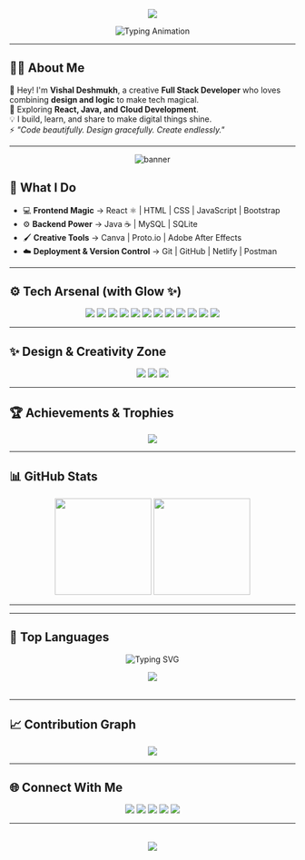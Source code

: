<!-- 🌟 VISHAL DESHMUKH - Glowing Elegant GitHub Profile 🌟 -->

<!-- Animated Header -->
<p align="center">
  <img src="https://capsule-render.vercel.app/api?type=waving&color=0:89F7FE,100:E0C3FC&height=200&section=header&text=💫%20VISHAL%20DESHMUKH%20💫&fontSize=45&fontColor=1B1B1B&animation=fadeIn&fontAlignY=38"/>
</p>

<div align="center">
  <img src="https://readme-typing-svg.demolab.com?font=Fira+Code&duration=2500&pause=800&color=7B2FF7&center=true&vCenter=true&width=600&lines=💻+Full+Stack+Developer;🎨+Creative+Designer;☁️+Cloud+Learner;🔥+Tech+Explorer" alt="Typing Animation" />
</div>

---

## 👨‍💻 About Me  
🌸 Hey! I'm **Vishal Deshmukh**, a creative **Full Stack Developer** who loves combining **design and logic** to make tech magical.  
🌱 Exploring **React, Java, and Cloud Development**.  
💡 I build, learn, and share to make digital things shine.  
⚡ *"Code beautifully. Design gracefully. Create endlessly."*  

---

<div align="center">
  <img src="https://svg-banners.vercel.app/api?type=glitch&text1=💼%20My%20Work%20Zone&width=800&height=150" alt="banner" />
</div>

## 💼 What I Do  
- 💻 **Frontend Magic** → React ⚛️ | HTML | CSS | JavaScript | Bootstrap  
- ⚙️ **Backend Power** → Java ☕ | MySQL | SQLite  
- 🖌️ **Creative Tools** → Canva | Proto.io | Adobe After Effects  
- ☁️ **Deployment & Version Control** → Git | GitHub | Netlify | Postman  

---

## ⚙️ Tech Arsenal (with Glow ✨)
<p align="center">
  <img src="https://img.shields.io/badge/Java-FDE4CF?style=for-the-badge&logo=openjdk&logoColor=black&labelColor=FFEEDB">
  <img src="https://img.shields.io/badge/JavaScript-FFF2B2?style=for-the-badge&logo=javascript&logoColor=black&labelColor=FFFAE3">
  <img src="https://img.shields.io/badge/HTML5-FFDAC1?style=for-the-badge&logo=html5&logoColor=white&labelColor=FFB6B9">
  <img src="https://img.shields.io/badge/CSS3-CDEDF6?style=for-the-badge&logo=css3&logoColor=white&labelColor=B2EBF2">
  <img src="https://img.shields.io/badge/React-E2DFF7?style=for-the-badge&logo=react&logoColor=5AC8FA">
  <img src="https://img.shields.io/badge/Bootstrap-F2E0FF?style=for-the-badge&logo=bootstrap&logoColor=7A1FA2">
  <img src="https://img.shields.io/badge/MySQL-C3F2D8?style=for-the-badge&logo=mysql&logoColor=005C84">
  <img src="https://img.shields.io/badge/GitHub-E8E8E8?style=for-the-badge&logo=github&logoColor=181717">
  <img src="https://img.shields.io/badge/Netlify-D1FAE5?style=for-the-badge&logo=netlify&logoColor=00AD9F">
  <img src="https://img.shields.io/badge/Postman-FFE8D6?style=for-the-badge&logo=postman&logoColor=FF6C37">
  <img src="https://img.shields.io/badge/Canva-C1FFF2?style=for-the-badge&logo=canva&logoColor=007CFF">
  <img src="https://img.shields.io/badge/After%20Effects-E4C9FF?style=for-the-badge&logo=adobeaftereffects&logoColor=3F00FF">
</p>

---

## ✨ Design & Creativity Zone  
<p align="center">
  <img src="https://img.shields.io/badge/🎨%20Canva-00C4CC?style=for-the-badge&logo=canva&logoColor=white"/>
  <img src="https://img.shields.io/badge/🎞️%20Adobe%20After%20Effects-9999FF?style=for-the-badge&logo=adobeaftereffects&logoColor=white"/>
  <img src="https://img.shields.io/badge/🧩%20Proto.io-161637?style=for-the-badge&logo=proto.io&logoColor=00E5FF"/>
</p>

---

## 🏆 Achievements & Trophies  
<p align="center">
  <img src="https://github-profile-trophy.vercel.app/?username=vishaldeshmukh34&theme=onedark&no-frame=true&margin-w=10&margin-h=10&title=MultiLanguage,Commits,Repositories,Followers,Stars"/>
</p>

---

## 📊 GitHub Stats  
<p align="center">
  <img src="https://github-readme-stats.vercel.app/api?username=vishaldeshmukh34&theme=transparent&title_color=7B2FF7&text_color=333&hide_border=false&include_all_commits=true&count_private=true" height="170px"/>
  <img src="https://github-readme-streak-stats.herokuapp.com/?user=vishaldeshmukh34&theme=transparent&ring=7B2FF7&fire=00FFB3&currStreakLabel=7B2FF7" height="170px"/>
</p>

---

---

## 🌈 Top Languages  

<div align="center">
  <!-- Typing Animation Title -->
  <img src="https://readme-typing-svg.demolab.com?font=Fira+Code&size=24&pause=800&color=7B2FF7&center=true&vCenter=true&width=500&lines=🌐+My+Most+Used+Languages;💻+Exploring+New+Tech+Every+Day!" alt="Typing SVG" />
</div>

<p align="center">
  <img src="https://github-readme-stats.vercel.app/api/top-langs/?username=vishaldeshmukh34&layout=compact&theme=transparent&title_color=7B2FF7&text_color=1B1B1B"/>
</p>
<p align="center">
  <img src="https://raw.githubusercontent.com/andreasbm/readme/master/assets/lines/colored.png" width="90%" height="4px"/>
</p>


---

## 📈 Contribution Graph  
<p align="center">
  <img src="https://github-readme-activity-graph.vercel.app/graph?username=vishaldeshmukh34&theme=react-dark&bg_color=0D1117&color=00FFB3&line=8A2BE2&point=7B2FF7&area=true&hide_border=true"/>
</p>

---

## 🌐 Connect With Me  
<p align="center">
  <a href="https://www.linkedin.com/in/vishaldeshmukh34/"><img src="https://img.shields.io/badge/LinkedIn-8AB6F9?style=for-the-badge&logo=linkedin&logoColor=white"/></a>
  <a href="mailto:vishaldeshmukh.work@gmail.com"><img src="https://img.shields.io/badge/Email-FED9B7?style=for-the-badge&logo=gmail&logoColor=E74C3C"/></a>
  <a href="https://github.com/vishaldeshmukh34"><img src="https://img.shields.io/badge/GitHub-EFEFEF?style=for-the-badge&logo=github&logoColor=181717"/></a>
  <a href="https://www.instagram.com/vishak_deshmukh_18"><img src="https://img.shields.io/badge/Instagram-F9C5D1?style=for-the-badge&logo=instagram&logoColor=E4405F"/></a>
  <a href="https://youtube.com/@englishbyvishal_1"><img src="https://img.shields.io/badge/YouTube-FFD6D6?style=for-the-badge&logo=youtube&logoColor=FF0000"/></a>
</p>

---

<!-- Animated Divider -->
<p align="center">
  <img src="https://raw.githubusercontent.com/andreasbm/readme/master/assets/lines/colored.png" width="100%" height="4px"/>
</p>

<p align="center">
  <img src="https://capsule-render.vercel.app/api?type=waving&color=0:E0C3FC,100:89F7FE&height=160&section=footer&animation=twinkling"/>
</p>
